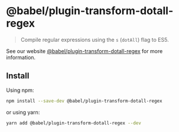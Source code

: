 # @babel/plugin-transform-dotall-regex

> Compile regular expressions using the `s` (`dotAll`) flag to ES5.

See our website [@babel/plugin-transform-dotall-regex](https://babeljs.io/docs/babel-plugin-transform-dotall-regex) for more information.

## Install

Using npm:

```sh
npm install --save-dev @babel/plugin-transform-dotall-regex
```

or using yarn:

```sh
yarn add @babel/plugin-transform-dotall-regex --dev
```

